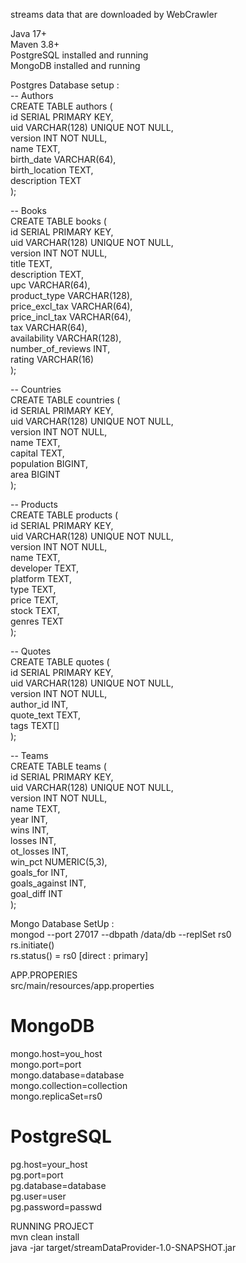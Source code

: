 streams data that are downloaded by WebCrawler  

Java 17+  
Maven 3.8+  
PostgreSQL installed and running  
MongoDB installed and running  

Postgres Database setup :  
-- Authors  
CREATE TABLE authors (  
    id SERIAL PRIMARY KEY,  
    uid VARCHAR(128) UNIQUE NOT NULL,  
    version INT NOT NULL,  
    name TEXT,  
    birth_date VARCHAR(64),  
    birth_location TEXT,  
    description TEXT  
);  

-- Books  
CREATE TABLE books (  
    id SERIAL PRIMARY KEY,  
    uid VARCHAR(128) UNIQUE NOT NULL,  
    version INT NOT NULL,  
    title TEXT,  
    description TEXT,  
    upc VARCHAR(64),  
    product_type VARCHAR(128),  
    price_excl_tax VARCHAR(64),  
    price_incl_tax VARCHAR(64),  
    tax VARCHAR(64),  
    availability VARCHAR(128),  
    number_of_reviews INT,  
    rating VARCHAR(16)  
);  

-- Countries  
CREATE TABLE countries (  
    id SERIAL PRIMARY KEY,  
    uid VARCHAR(128) UNIQUE NOT NULL,  
    version INT NOT NULL,  
    name TEXT,  
    capital TEXT,  
    population BIGINT,  
    area BIGINT  
);  

-- Products  
CREATE TABLE products (  
    id SERIAL PRIMARY KEY,  
    uid VARCHAR(128) UNIQUE NOT NULL,  
    version INT NOT NULL,  
    name TEXT,  
    developer TEXT,  
    platform TEXT,  
    type TEXT,  
    price TEXT,  
    stock TEXT,  
    genres TEXT  
);  

-- Quotes  
CREATE TABLE quotes (  
    id SERIAL PRIMARY KEY,  
    uid VARCHAR(128) UNIQUE NOT NULL,  
    version INT NOT NULL,  
    author_id INT,  
    quote_text TEXT,  
    tags TEXT[]  
);  

-- Teams  
CREATE TABLE teams (  
    id SERIAL PRIMARY KEY,  
    uid VARCHAR(128) UNIQUE NOT NULL,  
    version INT NOT NULL,  
    name TEXT,  
    year INT,  
    wins INT,  
    losses INT,  
    ot_losses INT,  
    win_pct NUMERIC(5,3),  
    goals_for INT,  
    goals_against INT,  
    goal_diff INT  
);  

Mongo Database SetUp :  
mongod --port 27017 --dbpath /data/db --replSet rs0  
rs.initiate()  
rs.status() = rs0 [direct : primary]  

APP.PROPERIES  
src/main/resources/app.properties  

# MongoDB  
mongo.host=you_host  
mongo.port=port  
mongo.database=database  
mongo.collection=collection  
mongo.replicaSet=rs0  

# PostgreSQL  
pg.host=your_host  
pg.port=port  
pg.database=database  
pg.user=user  
pg.password=passwd  

RUNNING PROJECT  
mvn clean install  
java -jar target/streamDataProvider-1.0-SNAPSHOT.jar  





